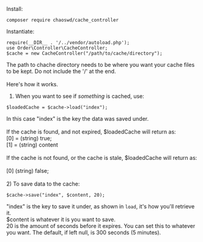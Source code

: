 Install:
````
composer require chaoswd/cache_controller
````

Instantiate:
````
require(__DIR__ . '/../vendor/autoload.php');
use Order\Controller\CacheController;
$cache = new CacheController("/path/to/cache/directory");
````
The path to chache directory needs to be where you want your cache files to be kept. Do not include the '/' at the end.
<br><br>
Here's how it works.<br>
1) When you want to see if <em>something</em> is cached, use:
````
$loadedCache = $cache->load("index");
````
In this case "index" is the key the data was saved under.<br>
<br>
If the cache is found, and not expired, $loadedCache will return as:<br>
[0] = (string) true;<br>
[1] = (string) content
<br><br>
If the cache is not found, or the cache is stale, $loadedCache will return as:<br>
<br>
[0] (string) false;
<br><br>
2) To save data to the cache:<br>
````
$cache->save("index", $content, 20);
````
"index" is the key to save it under, as shown in `load`, it's how you'll retrieve it.<br>
$content is whatever it is you want to save.<br>
20 is the amount of seconds before it expires. You can set this to whatever you want. The default, if left null, is 300 seconds (5 minutes).
